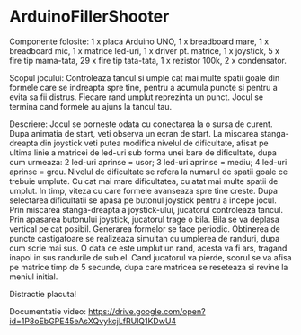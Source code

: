 # ArduinoFillerShooter

Componente folosite:
1 x placa Arduino UNO,
1 x breadboard mare,
1 x breadboard mic,
1 x matrice led-uri,
1 x driver pt. matrice,
1 x joystick,
5 x fire tip mama-tata,
29 x fire tip tata-tata,
1 x rezistor 100k,
2 x condensator.

Scopul jocului:
Controleaza tancul si umple cat mai multe spatii goale din formele care se indreapta spre tine, pentru a acumula puncte si pentru a evita sa fii distrus. Fiecare rand umplut reprezinta un punct. Jocul se termina cand formele au ajuns la tancul tau.

Descriere:
Jocul se porneste odata cu conectarea la o sursa de curent. Dupa animatia de start, veti observa un ecran de start. La miscarea stanga-dreapta din joystick veti putea modifica nivelul de dificultate, afisat pe ultima linie a matricei de led-uri sub forma unei bare de dificultate, dupa cum urmeaza:
2 led-uri aprinse = usor;
3 led-uri aprinse = mediu;
4 led-uri aprinse =  greu.
Nivelul de dificultate se refera la numarul de spatii goale ce trebuie umplute. Cu cat mai mare dificultatea, cu atat mai multe spatii de umplut. In timp, viteza cu care formele avanseaza spre tine creste.
Dupa selectarea dificultatii se apasa pe butonul joystick pentru a incepe jocul.
Prin miscarea stanga-dreapta a joystick-ului, jucatorul controleaza tancul. Prin apasarea butonului joystick, jucatorul trage o bila. Bila se va deplasa vertical pe cat posibil. Generarea formelor se face periodic. Obtinerea de puncte castigatoare se realizeaza simultan cu umplerea de randuri, dupa cum scrie mai sus. O data ce este umplut un rand, acesta va fi ars, tragand inapoi in sus randurile de sub el.
Cand jucatorul va pierde, scorul se va afisa pe matrice timp de 5 secunde, dupa care matricea se reseteaza si revine la meniul initial.

Distractie placuta!

Documentatie video:
https://drive.google.com/open?id=1P8oEbGPE45eAsXQvykcjLfRUlQ1KDwU4

